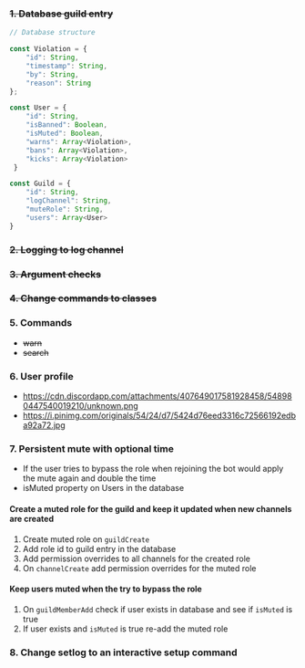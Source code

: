 ### ~~1. Database guild entry~~
```js
// Database structure

const Violation = {
    "id": String,
    "timestamp": String,
    "by": String,
    "reason": String
};

const User = {
    "id": String,
    "isBanned": Boolean,
    "isMuted": Boolean,
    "warns": Array<Violation>,
    "bans": Array<Violation>,
    "kicks": Array<Violation>
 }

const Guild = {
    "id": String,
    "logChannel": String,
    "muteRole": String,
    "users": Array<User>
}
```

### ~~2. Logging to log channel~~

### ~~3. Argument checks~~

### ~~4. Change commands to classes~~

### 5. Commands
- ~~warn~~
- ~~search~~

### 6. User profile
- https://cdn.discordapp.com/attachments/407649017581928458/548980447540019210/unknown.png
- https://i.pinimg.com/originals/54/24/d7/5424d76eed3316c72566192edba92a72.jpg

### 7. Persistent mute with optional time
- If the user tries to bypass the role when rejoining the bot would apply the mute again and double the time
- isMuted property on Users in the database

#### Create a muted role for the guild and keep it updated when new channels are created
1. Create muted role on `guildCreate`
2. Add role id to guild entry in the database
3. Add permission overrides to all channels for the created role
4. On `channelCreate` add permission overrides for the muted role

#### Keep users muted when the try to bypass the role
1. On `guildMemberAdd` check if user exists in database and see if `isMuted` is true
2. If user exists and `isMuted` is true re-add the muted role

### 8. Change setlog to an interactive setup command